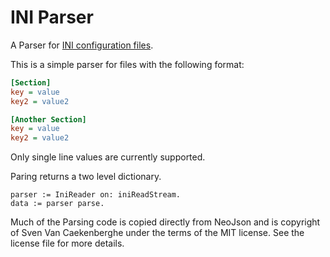 # INI Parser

A Parser for [INI configuration files](https://en.wikipedia.org/wiki/INI_file).

This is a simple parser for files with the following format:

```ini
[Section]
key = value
key2 = value2

[Another Section]
key = value
key2 = value2
```

Only single line values are currently supported.

Paring returns a two level dictionary.

```smalltalk
parser := IniReader on: iniReadStream.
data := parser parse.
```

Much of the Parsing code is copied directly from NeoJson and is copyright 
of Sven Van Caekenberghe under the terms of the MIT license. See the 
license file for more details.
